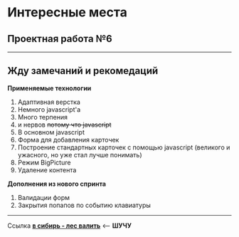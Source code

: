 # Интересные места
## Проектная работа №6
-----
Жду **замечаний** и **рекомедаций**
-----
**Применяемые технологии**
1. Адаптивная верстка
2. Немного javascript'а
3. Много терпения
4. и нервов ~~потому что javascript~~
5. В основном javascript
6. Форма для добавления карточек
7. Построение стандартных карточек с помощью javascript (великого и ужасного, но уже стал лучше понимать)
8. Режим BigPicture
9. Удаление контента

**Дополнения из нового спринта**
1. Валидации форм
2. Закрытия попапов по событию клавиатуры
-----
Ссылка [**в сибирь - лес валить**](https://andreygorlov1.github.io/mesto/index.html) <-- **ШУЧУ**